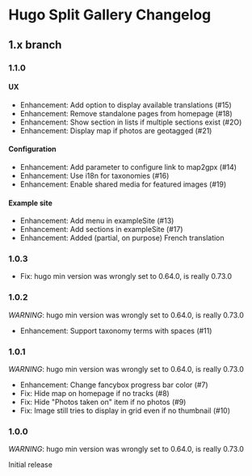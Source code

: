# Hugo Split Gallery Changelog

## 1.x branch

### 1.1.0

#### UX

* Enhancement: Add option to display available translations (#15)
* Enhancement: Remove standalone pages from homepage (#18)
* Enhancement: Show section in lists if multiple sections exist (#2O)
* Enhancement: Display map if photos are geotagged (#21)

#### Configuration

* Enhancement: Add parameter to configure link to map2gpx (#14)
* Enhancement: Use i18n for taxonomies (#16)
* Enhancement: Enable shared media for featured images (#19)

#### Example site

* Enhancement: Add menu in exampleSite (#13)
* Enhancement: Add sections in exampleSite (#17)
* Enhancement: Added (partial, on purpose) French translation

### 1.0.3

* Fix: hugo min version was wrongly set to 0.64.0, is really 0.73.0

### 1.0.2

*WARNING*: hugo min version was wrongly set to 0.64.0, is really 0.73.0

* Enhancement: Support taxonomy terms with spaces (#11)

### 1.0.1

*WARNING*: hugo min version was wrongly set to 0.64.0, is really 0.73.0

* Enhancement: Change fancybox progress bar color (#7)
* Fix: Hide map on homepage if no tracks (#8)
* Fix: Hide "Photos taken on" item if no photos (#9)
* Fix: Image still tries to display in grid even if no thumbnail (#10)

### 1.0.0

*WARNING*: hugo min version was wrongly set to 0.64.0, is really 0.73.0

Initial release
